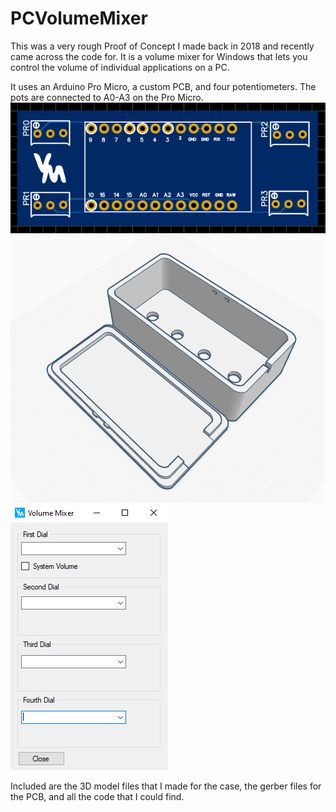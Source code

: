 # PCVolumeMixer

This was a very rough Proof of Concept I made back in 2018 and recently came across the code for. It is a volume mixer for Windows that lets you control the volume of individual applications on a PC.

It uses an Arduino Pro Micro, a custom PCB, and four potentiometers.
The pots are connected to A0-A3 on the Pro Micro.
![PCB](/images/PCB.png)
![Case](/images/Case.png)
![Screenshot](/images/Capture.png)

Included are the 3D model files that I made for the case, the gerber files for the PCB, and all the code that I could find.
